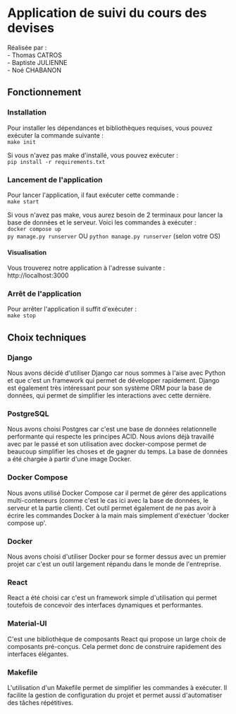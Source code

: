 # Application de suivi du cours des devises
Réalisée par :  
    - Thomas CATROS  
    - Baptiste JULIENNE  
    - Noé CHABANON  

## Fonctionnement
### Installation
Pour installer les dépendances et bibliothèques requises, vous pouvez exécuter la commande suivante :  
    `make init`

Si vous n'avez pas make d'installé, vous pouvez exécuter :  
    `pip install -r requirements.txt`


### Lancement de l'application 
Pour lancer l'application, il faut exécuter cette commande :  
    `make start`

Si vous n'avez pas make, vous aurez besoin de 2 terminaux pour lancer la base de données et le serveur.
Voici les commandes à exécuter :  
    `docker compose up`  
    `py manage.py runserver` OU `python manage.py runserver` (selon votre OS)


#### Visualisation
Vous trouverez notre application à l'adresse suivante :  
    http://localhost:3000


### Arrêt de l'application
Pour arrêter l'application il suffit d'exécuter :  
    `make stop`


## Choix techniques
### Django
Nous avons décidé d'utiliser Django car nous sommes à l'aise avec Python et que c'est un framework qui permet de développer rapidement.
Django est également très intéressant pour son système ORM pour la base de données, qui permet de simplifier les interactions avec cette dernière.

### PostgreSQL
Nous avons choisi Postgres car c'est une base de données relationnelle performante qui respecte les principes ACID. Nous avions déjà travaillé avec par le passé et son utilisation avec docker-compose permet de beaucoup simplifier les choses et de gagner du temps. La base de données a été chargée à partir d'une image Docker.

### Docker Compose
Nous avons utilisé Docker Compose car il permet de gérer des applications multi-conteneurs (comme c'est le cas ici avec la base de données, le serveur et la partie client). Cet outil permet également de ne pas avoir à écrire les commandes Docker à la main mais simplement d'exéctuer 'docker compose up'.

### Docker
Nous avons choisi d'utiliser Docker pour se former dessus avec un premier projet car c'est un outil largement répandu dans le monde de l'entreprise.

### React
React a été choisi car c'est un framework simple d'utilisation qui permet toutefois de concevoir des interfaces dynamiques et performantes.

### Material-UI
C'est une bibliothèque de composants React qui propose un large choix de composants pré-conçus. Cela permet donc de construire rapidement des interfaces élégantes.

### Makefile
L'utilisation d'un Makefile permet de simplifier les commandes à exécuter. Il facilite la gestion de configuration du projet et permet aussi d'automatiser des tâches répétitives.